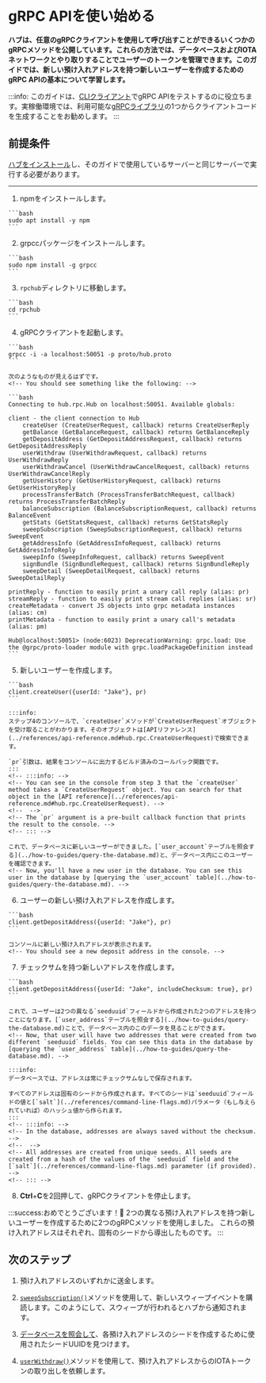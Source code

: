 # gRPC APIを使い始める
<!-- # Get started with the gRPC API -->

**ハブは、任意のgRPCクライアントを使用して呼び出すことができるいくつかのgRPCメソッドを公開しています。これらの方法では、データベースおよびIOTAネットワークとやり取りすることでユーザーのトークンを管理できます。このガイドでは、新しい預け入れアドレスを持つ新しいユーザーを作成するためのgRPC APIの基本について学習します。**
<!-- **Hub exposes some gRPC methods that you can call using any gRPC client. These methods allow you to manage users' tokens by interfacing with the database and an IOTA network. In this guide, you'll learn the basics of the gRPC API to create a new user with some new deposit addresses.** -->

:::info:
このガイドは、[CLIクライアント](https://github.com/njpatel/grpcc)でgRPC APIをテストするのに役立ちます。実稼働環境では、利用可能な[gRPCライブラリ](https://grpc.io/about/)の1つからクライアントコードを生成することをお勧めします。
:::
<!-- :::info: -->
<!-- This guide helps you to test the gRPC API with [this CLI client](https://github.com/njpatel/grpcc). For production environments, we recommend generating client code from one of the available [gRPC libraries](https://grpc.io/about/). -->
<!-- ::: -->

## 前提条件
<!-- ## Prerequisites -->
[ハブをインストール](../how-to-guides/install-hub.md)し、そのガイドで使用しているサーバーと同じサーバーで実行する必要があります。
<!-- You must have [installed Hub](../how-to-guides/install-hub.md) and it must be running on the same server as the one you'll use in this guide. -->

---

1. npmをインストールします。
  <!-- 1. Install npm -->

    ```bash
    sudo apt install -y npm
    ```

2. grpccパッケージをインストールします。
  <!-- 2. Install the grpcc package -->

    ```bash
    sudo npm install -g grpcc
    ```

3. `rpchub`ディレクトリに移動します。
  <!-- 3. Change into the `rpchub` directory -->

    ```bash
    cd rpchub
    ```
4. gRPCクライアントを起動します。
  <!-- 3. Start the gRPC client -->

    ```bash
    grpcc -i -a localhost:50051 -p proto/hub.proto
    ```

    次のようなものが見えるはずです。
    <!-- You should see something like the following: -->

    ```bash
    Connecting to hub.rpc.Hub on localhost:50051. Available globals:

    client - the client connection to Hub
        createUser (CreateUserRequest, callback) returns CreateUserReply
        getBalance (GetBalanceRequest, callback) returns GetBalanceReply
        getDepositAddress (GetDepositAddressRequest, callback) returns GetDepositAddressReply
        userWithdraw (UserWithdrawRequest, callback) returns UserWithdrawReply
        userWithdrawCancel (UserWithdrawCancelRequest, callback) returns UserWithdrawCancelReply
        getUserHistory (GetUserHistoryRequest, callback) returns GetUserHistoryReply
        processTransferBatch (ProcessTransferBatchRequest, callback) returns ProcessTransferBatchReply
        balanceSubscription (BalanceSubscriptionRequest, callback) returns BalanceEvent
        getStats (GetStatsRequest, callback) returns GetStatsReply
        sweepSubscription (SweepSubscriptionRequest, callback) returns SweepEvent
        getAddressInfo (GetAddressInfoRequest, callback) returns GetAddressInfoReply
        sweepInfo (SweepInfoRequest, callback) returns SweepEvent
        signBundle (SignBundleRequest, callback) returns SignBundleReply
        sweepDetail (SweepDetailRequest, callback) returns SweepDetailReply

    printReply - function to easily print a unary call reply (alias: pr)
    streamReply - function to easily print stream call replies (alias: sr)
    createMetadata - convert JS objects into grpc metadata instances (alias: cm)
    printMetadata - function to easily print a unary call's metadata (alias: pm)

    Hub@localhost:50051> (node:6023) DeprecationWarning: grpc.load: Use the @grpc/proto-loader module with grpc.loadPackageDefinition instead
    ```

5. 新しいユーザーを作成します。
  <!-- 4. Create a new user -->

    ```bash
    client.createUser({userId: "Jake"}, pr)
    ```

    :::info:
    ステップ4のコンソールで、`createUser`メソッドが`CreateUserRequest`オブジェクトを受け取ることがわかります。そのオブジェクトは[APIリファレンス](../references/api-reference.md#hub.rpc.CreateUserRequest)で検索できます。

    `pr`引数は、結果をコンソールに出力するビルド済みのコールバック関数です。
    :::
    <!-- :::info: -->
    <!-- You can see in the console from step 3 that the `createUser` method takes a `CreateUserRequest` object. You can search for that object in the [API reference](../references/api-reference.md#hub.rpc.CreateUserRequest). -->
    <!--  -->
    <!-- The `pr` argument is a pre-built callback function that prints the result to the console. -->
    <!-- ::: -->

    これで、データベースに新しいユーザーができました。[`user_account`テーブルを照会する](../how-to-guides/query-the-database.md)と、データベース内にこのユーザーを確認できます。
    <!-- Now, you'll have a new user in the database. You can see this user in the database by [querying the `user_account` table](../how-to-guides/query-the-database.md). -->

6. ユーザーの新しい預け入れアドレスを作成します。
  <!-- 5. Create a new deposit address for the user -->

    ```bash
    client.getDepositAddress({userId: "Jake"}, pr)
    ```

    コンソールに新しい預け入れアドレスが表示されます。
    <!-- You should see a new deposit address in the console. -->

7. チェックサムを持つ新しいアドレスを作成します。
  <!-- 7. Create a new address with the checksum -->

    ```bash
    client.getDepositAddress({userId: "Jake", includeChecksum: true}, pr)
    ```

    これで、ユーザーは2つの異なる`seeduuid`フィールドから作成された2つのアドレスを持つことになります。[`user_address`テーブルを照会する](../how-to-guides/query-the-database.md)ことで、データベース内のこのデータを見ることができます。
    <!-- Now, that user will have two addresses that were created from two different `seeduuid` fields. You can see this data in the database by [querying the `user_address` table](../how-to-guides/query-the-database.md). -->

    :::info:
    データベースでは、アドレスは常にチェックサムなしで保存されます。

    すべてのアドレスは固有のシードから作成されます。すべてのシードは`seeduuid`フィールドの値と[`salt`](../references/command-line-flags.md)パラメータ（もし与えられていれば）のハッシュ値から作られます。
    :::
    <!-- :::info: -->
    <!-- In the database, addresses are always saved without the checksum. -->
    <!--  -->
    <!-- All addresses are created from unique seeds. All seeds are created from a hash of the values of the `seeduuid` field and the [`salt`](../references/command-line-flags.md) parameter (if provided). -->
    <!-- ::: -->

8. **Ctrl**+**C**を2回押して、gRPCクライアントを停止します。
  <!-- 8. Press **Ctrl**+**C** twice to stop the gRPC client -->

:::success:おめでとうございます！:tada:
2つの異なる預け入れアドレスを持つ新しいユーザーを作成するために2つのgRPCメソッドを使用しました。
これらの預け入れアドレスはそれぞれ、固有のシードから導出したものです。
:::
<!-- :::success:Congratulations!:tada: -->
<!-- You've successfully used two gRPC methods to create a new user with two different deposit addresses. -->
<!-- Each of these deposit addresses was derived from a unique seed. -->
<!-- ::: -->

## 次のステップ
<!-- ## Next steps -->

1. 預け入れアドレスのいずれかに送金します。
<!-- 1. Send funds to one of the deposit addresses -->
2. [`sweepSubscription()`](../references/api-reference.md#hub.rpc.SweepSubscriptionRequest)メソッドを使用して、新しいスウィープイベントを購読します。このようにして、スウィープが行われるとハブから通知されます。
<!-- 2. Use the [`sweepSubscription()`](../references/api-reference.md#hub.rpc.SweepSubscriptionRequest) method to subscribe to new sweep events. This way, Hub will let you know when a sweep takes place. -->
3. [データベースを照会して](../how-to-guides/query-the-database.md)、各預け入れアドレスのシードを作成するために使用されたシードUUIDを見つけます。
<!-- 3. [Query the database to find out the seed UUID](../how-to-guides/query-the-database.md) that was used to create the seed for each deposit address. -->
4. [`userWithdraw()`](../references/api-reference.md#hub.rpc.UserWithdrawRequest)メソッドを使用して、預け入れアドレスからのIOTAトークンの取り出しを依頼します。
<!-- 4. Use the [`userWithdraw()`](../references/api-reference.md#hub.rpc.UserWithdrawRequest) method to make a withdrawal request from the deposit address -->
